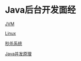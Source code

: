 # Java后台开发面经

[JVM](https://github.com/Linus1949/LeetCode/blob/master/%E9%9D%A2%E8%AF%95.md)

[Linux](https://github.com/Linus1949/LeetCode/blob/master/%E9%9D%A2%E7%BB%8F/Linux.md)

[秒杀系统](https://github.com/Linus1949/LeetCode/blob/master/%E9%9D%A2%E7%BB%8F/%E7%A7%92%E6%9D%80%E7%B3%BB%E7%BB%9F.md)

[Java并发原理](https://github.com/Linus1949/LeetCode/blob/master/%E9%9D%A2%E7%BB%8F/Java%E5%B9%B6%E5%8F%91%E7%BC%96%E7%A8%8B%E5%8E%9F%E7%90%86.md)
